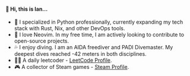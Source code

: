 #### 👋 Hi, this is Ian...
- 🤖 I specialized in Python professionally, currently expanding my tech stack with Rust, Nix, and other DevOps tools.
- 💪 I love Neovim. In my free time, I am actively looking to contribute to open-source projects.
- 💦 I enjoy diving. I am an AIDA freediver and PADI Divemaster. My deepest dives reached -42 meters in both disciplines.
- 👨‍💻 A daily leetcoder - [LeetCode Profile](https://leetcode.com/u/ipuppyian).
- 🎮 A collector of Steam games - [Steam Profile](https://steamcommunity.com/id/ianliutw).

<!--
**IanLiuTW/IanLiuTW** is a ✨ _special_ ✨ repository because its `README.md` (this file) appears on your GitHub profile.

Here are some ideas to get you started:

- 🔭 I’m currently working on ...
- 🌱 I’m currently learning ...
- 👯 I’m looking to collaborate on ...
- 🤔 I’m looking for help with ...
- 💬 Ask me about ...
- 📫 How to reach me: ...
- 😄 Pronouns: ...
- ⚡ Fun fact: ...
-->
